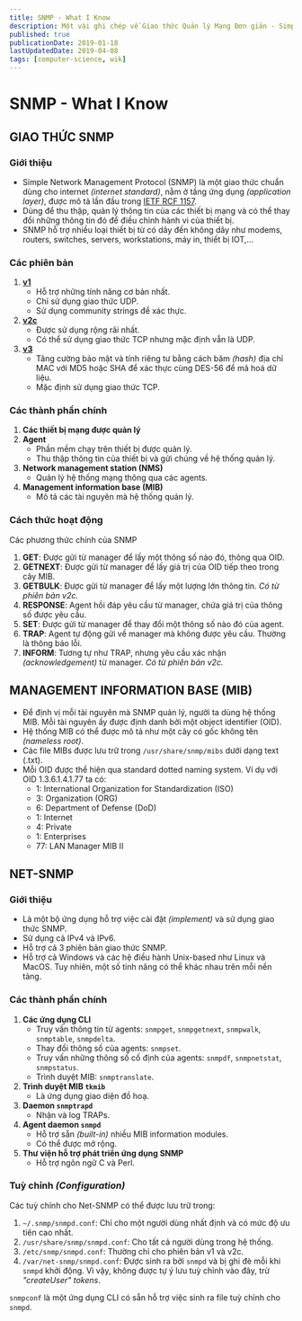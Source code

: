 ```yaml
---
title: SNMP - What I Know
description: Một vài ghi chép về Giao thức Quản lý Mạng Đơn giản - Simple Network Management Protocol (SNMP), cho một dự án cá nhân ngắn hạn về quản lý tài nguyên hệ thống mạng.
published: true
publicationDate: 2019-01-18
lastUpdatedDate: 2019-04-08
tags: [computer-science, wik]
---
```


# SNMP - What I Know

## GIAO THỨC SNMP

### Giới thiệu

- Simple Network Management Protocol (SNMP) là một giao thức chuẩn dùng cho internet _(internet standard)_, nằm ở tầng ứng dụng _(application layer)_, được mô tả lần đầu trong [IETF RCF 1157](https://www.ietf.org/rfc/rfc1157).
- Dùng để thu thập, quản lý thông tin của các thiết bị mạng và có thể thay đổi những thông tin đó để điều chỉnh hành vi của thiết bị.
- SNMP hỗ trợ nhiều loại thiết bị từ có dây đến không dây như modems, routers, switches, servers, workstations, máy in, thiết bị IOT,...

### Các phiên bản

1. [**v1**](https://www.ietf.org/rfc/rfc1157)
   - Hỗ trợ những tính năng cơ bản nhất.
   - Chỉ sử dụng giao thức UDP.
   - Sử dụng community strings để xác thực.
2. [**v2c**](https://www.ietf.org/rfc/rfc1901)
   - Được sử dụng rộng rãi nhất.
   - Có thể sử dụng giao thức TCP nhưng mặc định vẫn là UDP.
3. [**v3**](https://www.ietf.org/rfc/rfc2571)
   - Tăng cường bảo mật và tính riêng tư bằng cách băm _(hash)_ địa chỉ MAC với MD5 hoặc SHA để xác thực cùng DES-56 để mã hoá dữ liệu.
   - Mặc định sử dụng giao thức TCP.

### Các thành phần chính

1. **Các thiết bị mạng được quản lý**
2. **Agent**
   - Phần mềm chạy trên thiết bị được quản lý.
   - Thu thập thông tin của thiết bị và gửi chúng về hệ thống quản lý.
3. **Network management station (NMS)**
   - Quản lý hệ thống mạng thông qua các agents.
4. **Management information base (MIB)**
   - Mô tả các tài nguyên mà hệ thống quản lý.

### Cách thức hoạt động

Các phương thức chính của SNMP

1. **GET**: Được gửi từ manager để lấy một thông số nào đó, thông qua OID.
2. **GETNEXT**: Được gửi từ manager để lấy giá trị của OID tiếp theo trong cây MIB.
3. **GETBULK**: Được gửi từ manager để lấy một lượng lớn thông tin. _Có từ phiên bản v2c._
4. **RESPONSE**: Agent hồi đáp yêu cầu từ manager, chứa giá trị của thông số được yêu cầu.
5. **SET**: Được gửi từ manager để thay đổi một thông số nào đó của agent.
6. **TRAP**: Agent tự động gửi về manager mà không được yêu cầu. Thường là thông báo lỗi.
7. **INFORM**: Tương tự như TRAP, nhưng yêu cầu xác nhận _(acknowledgement)_ từ manager. _Có từ phiên bản v2c._

## MANAGEMENT INFORMATION BASE (MIB)

- Để định vị mỗi tài nguyên mà SNMP quản lý, người ta dùng hệ thống MIB. Mỗi tài nguyên ấy được định danh bởi một object identifier (OID).
- Hệ thống MIB có thể được mô tả như một cây có gốc không tên _(nameless root)_.
- Các file MIBs được lưu trữ trong `/usr/share/snmp/mibs` dưới dạng text (.txt).
- Mỗi OID được thể hiện qua standard dotted naming system. Ví dụ với OID 1.3.6.1.4.1.77 ta có:
  - 1: International Organization for Standardization (ISO)
  - 3: Organization (ORG)
  - 6: Department of Defense (DoD)
  - 1: Internet
  - 4: Private
  - 1: Enterprises
  - 77: LAN Manager MIB II

## NET-SNMP

### Giới thiệu

- Là một bộ ứng dụng hỗ trợ việc cài đặt _(implement)_ và sử dụng giao thức SNMP.
- Sử dụng cả IPv4 và IPv6.
- Hỗ trợ cả 3 phiên bản giao thức SNMP.
- Hỗ trợ cả Windows và các hệ điều hành Unix-based như Linux và MacOS. Tuy nhiên, một số tính năng có thể khác nhau trên mỗi nền tảng.

### Các thành phần chính

1. **Các ứng dụng CLI**
   - Truy vấn thông tin từ agents: `snmpget`, `snmpgetnext`, `snmpwalk`, `snmptable`, `snmpdelta`.
   - Thay đổi thông số của agents: `snmpset`.
   - Truy vấn những thông số cố định của agents: `snmpdf`, `snmpnetstat`, `snmpstatus`.
   - Trình duyệt MIB: `snmptranslate`.
2. **Trình duyệt MIB `tkmib`**
   - Là ứng dụng giao diện đồ hoạ.
3. **Daemon `snmptrapd`**
   - Nhận và log TRAPs.
4. **Agent daemon `snmpd`**
   - Hỗ trợ sẵn _(built-in)_ nhiều MIB information modules.
   - Có thể được mở rộng.
5. **Thư viện hỗ trợ phát triển ứng dụng SNMP**
   - Hỗ trợ ngôn ngữ C và Perl.

### Tuỳ chỉnh _(Configuration)_

Các tuỳ chỉnh cho Net-SNMP có thể được lưu trữ trong:

1. `~/.snmp/snmpd.conf`: Chỉ cho một người dùng nhất định và có mức độ ưu tiên cao nhất.
2. `/usr/share/snmp/snmpd.conf`: Cho tất cả người dùng trong hệ thống.
3. `/etc/snmp/snmpd.conf`: Thường chỉ cho phiên bản v1 và v2c.
4. `/var/net-snmp/snmpd.conf`: Được sinh ra bởi `snmpd` và bị ghi đè mỗi khi `snmpd` khởi động. Vì vậy, không được tự ý lưu tuỳ chỉnh vào đây, trừ _"createUser" tokens_.

`snmpconf` là một ứng dụng CLI có sẵn hỗ trợ việc sinh ra file tuỳ chỉnh cho `snmpd`.

